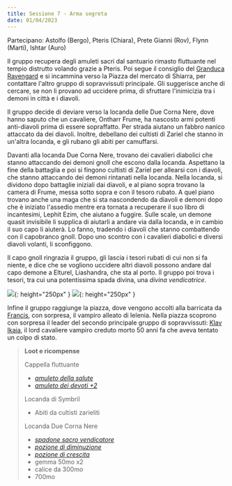 ```yaml
---
title: Sessione 7 - Arma segreta
date: 01/04/2023
---
```

Partecipano: Astolfo (Bergo), Pteris (Chiara), Prete Gianni (Rov), Flynn (Marti), Ishtar (Auro)

Il gruppo recupera degli amuleti sacri dal santuario rimasto fluttuante nel tempio distrutto volando grazie a Pteris. Poi segue il consiglio del [Granduca Ravengard](/star/npc/baldursgate#ulder-ravengard) e si incammina verso la Piazza del mercato di Shiarra, per contattare l'altro gruppo di sopravvissuti principale. Gli suggerisce anche di cercare, se non li provano ad uccidere prima, di sfruttare l'inimicizia tra i demoni in città e i diavoli.

Il gruppo decide di deviare verso la locanda delle Due Corna Nere, dove hanno saputo che un cavaliere, Ontharr Frume, ha nascosto armi potenti anti-diavoli prima di essere sopraffatto. Per strada aiutano un fabbro nanico attaccato da dei diavoli. Inoltre, debellano dei cultisti di Zariel che stanno in un'altra locanda, e gli rubano gli abiti per camuffarsi.

Davanti alla locanda Due Corna Nere, trovano dei cavalieri diabolici che stanno attaccando dei demoni gnoll che escono dalla locanda. Aspettano la fine della battaglia e poi si fingono cultisti di Zariel per allearsi con i diavoli, che stanno attaccando dei demoni rintanati nella locanda. Nella locanda, si dividono dopo battaglie iniziali dai diavoli, e al piano sopra trovano la camera di Frume, messa sotto sopra e con il tesoro rubato. A quel piano trovano anche una maga che si sta nascondendo da diavoli e demoni dopo che è iniziato l'assedio mentre era tornata a recuperare il suo libro di incantesimi, Lephit Ezim, che aiutano a fuggire. Sulle scale, un demone quasit invisibile li supplica di aiutarli a andare via dalla locanda, e in cambio il suo capo li aiuterà. Lo fanno, tradendo i diavoli che stanno combattendo con il capobranco gnoll. Dopo uno scontro con i cavalieri diabolici e diversi diavoli volanti, li sconfiggono.

Il capo gnoll ringrazia il gruppo, gli lascia i tesori rubati di cui non si fa niente, e dice che se vogliono uccidere altri diavoli possono andare dal capo demone a Elturel, Liashandra, che sta al porto. Il gruppo poi trova i tesori, tra cui una potentissima spada divina, una *divina vendicatrice*.

![](https://i.imgur.com/E0YWZml.jpg){: height="250px" } ![](https://i.imgur.com/dqL0t0R.jpg){: height="250px" }

Infine il gruppo raggiunge la piazza, dove vengono accolti alla barricata da [Francis](/star/npc/pgrel#francis-numwit-nefignyc-piedipiatti-malbert-polywog), con sorpresa, il vampiro alleato di Ielenia. Nella piazza scoprono con sorpresa il leader del secondo principale gruppo di sopravvissuti: [Klav Ikaia](/star/npc/elturel#klav-ikaia), il lord cavaliere vampiro creduto morto 50 anni fa che aveva tentato un colpo di stato.

> **Loot e ricompense**
> 
> Cappella fluttuante 
> - [*amuleto della salute*](https://dungeonsanddragons.fandom.com/it/wiki/Amuleto_della_Salute)
> - [*amuleto dei devoti +2*](http://dnd5e.wikidot.com/wondrous-items:amulet-of-the-devout)
>
> Locanda di Symbril
> - Abiti da cultisti zarieliti
>
> Locanda Due Corna Nere
> - [*spadone sacro vendicatore*](https://dungeonedraghi.it/compendio/oggetti-magici/armi-magiche/sacro-vendicatore/)
> - [*pozione di diminuzione*](https://dungeonsanddragons.fandom.com/it/wiki/Pozione_di_Diminuzione)
> - [*pozione di crescita*](https://dungeonsanddragons.fandom.com/it/wiki/Pozione_di_Crescita)
> - gemma 50mo x2
> - calice da 300mo
> - 700mo